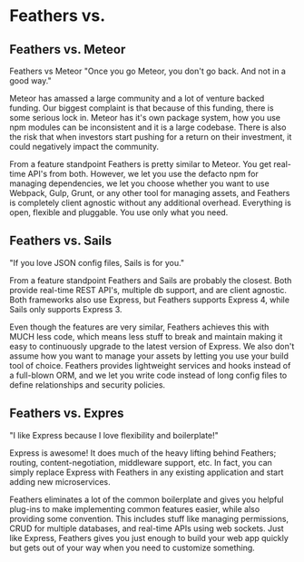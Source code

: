 # Feathers vs.

## Feathers vs. Meteor

Feathers vs Meteor
"Once you go Meteor, you don't go back. And not in a good way."

Meteor has amassed a large community and a lot of venture backed funding. Our biggest complaint is that because of this funding, there is some serious lock in. Meteor has it's own package system, how you use npm modules can be inconsistent and it is a large codebase. There is also the risk that when investors start pushing for a return on their investment, it could negatively impact the community.

From a feature standpoint Feathers is pretty similar to Meteor. You get real-time API's from both. However, we let you use the defacto npm for managing dependencies, we let you choose whether you want to use Webpack, Gulp, Grunt, or any other tool for managing assets, and Feathers is completely client agnostic without any additional overhead. Everything is open, flexible and pluggable. You use only what you need.

## Feathers vs. Sails

"If you love JSON config files, Sails is for you."

From a feature standpoint Feathers and Sails are probably the closest. Both provide real-time REST API's, multiple db support, and are client agnostic. Both frameworks also use Express, but Feathers supports Express 4, while Sails only supports Express 3.

Even though the features are very similar, Feathers achieves this with MUCH less code, which means less stuff to break and maintain making it easy to continuously upgrade to the latest version of Express. We also don't assume how you want to manage your assets by letting you use your build tool of choice. Feathers provides lightweight services and hooks instead of a full-blown ORM, and we let you write code instead of long config files to define relationships and security policies.

## Feathers vs. Expres

"I like Express because I love flexibility and boilerplate!"

Express is awesome! It does much of the heavy lifting behind Feathers; routing, content-negotiation, middleware support, etc. In fact, you can simply replace Express with Feathers in any existing application and start adding new microservices.

Feathers eliminates a lot of the common boilerplate and gives you helpful plug-ins to make implementing common features easier, while also providing some convention. This includes stuff like managing permissions, CRUD for multiple databases, and real-time APIs using web sockets. Just like Express, Feathers gives you just enough to build your web app quickly but gets out of your way when you need to customize something.